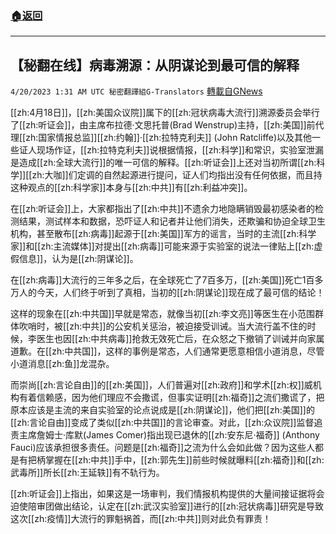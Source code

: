 ###  [:house:返回](README.md)
---


## 【秘翻在线】病毒溯源：从阴谋论到最可信的解释
`4/20/2023 1:31 AM UTC 秘密翻譯組G-Translators` [轉載自GNews](https://gnews.org/articles/1240866)

[[zh:4月18日]]，[[zh:美国众议院]]属下的[[zh:冠状病毒大流行]]溯源委员会举行了[[zh:听证会]]，由主席布拉德·文思托普(Brad Wenstrup)主持，[[zh:美国]]前代理[[zh:国家情报总监]][[zh:约翰]]·[[zh:拉特克利夫]] (John Ratcliffe)以及其他一些证人现场作证，[[zh:拉特克利夫]]说根据情报，[[zh:科学]]和常识，实验室泄漏是造成[[zh:全球大流行]]的唯一可信的解释。[[zh:听证会]]上还对当初所谓[[zh:科学]][[zh:大咖]]们定调的自然起源进行提问，证人们均指出没有任何依据，而且持这种观点的[[zh:科学家]]本身与[[zh:中共]]有[[zh:利益冲突]]。

在[[zh:听证会]]上，大家都指出了[[zh:中共]]不遗余力地隐瞒销毁最初感染者的检测结果，测试样本和数据，恐吓证人和记者并让他们消失，还欺骗和协迫全球卫生机构，甚至散布[[zh:病毒]]起源于[[zh:美国]]军方的谣言，当时的主流[[zh:科学家]]和[[zh:主流媒体]]对提出[[zh:病毒]]可能来源于实验室的说法一律贴上[[zh:虚假信息]]，认为是[[zh:阴谋论]]。

在[[zh:病毒]]大流行的三年多之后，在全球死亡了7百多万，[[zh:美国]]死亡1百多万人的今天，人们终于听到了真相，当初的[[zh:阴谋论]]现在成了最可信的结论！

这样的现象在[[zh:中共国]]早就是常态，就像当初[[zh:李文亮]]等医生在小范围群体吹哨时，被[[zh:中共]]的公安机关惩治，被迫接受训诫。当大流行盖不住的时候，李医生也因[[zh:中共病毒]]抢救无效死亡后，在众怒之下撤销了训诫并向家属道歉。在[[zh:中共国]]，这样的事例是常态，人们通常更愿意相信小道消息，尽管小道消息[[zh:鱼]]龙混杂。

而崇尚[[zh:言论自由]]的[[zh:美国]]，人们普遍对[[zh:政府]]和学术[[zh:权]]威机构有着信赖感，因为他们理应不会撒谎，但事实证明[[zh:福奇]]之流们撒谎了，把原本应该是主流的来自实验室的论点说成是[[zh:阴谋论]]，他们把[[zh:美国]]的[[zh:言论自由]]变成了类似[[zh:中共国]]的言论审查。对此，[[zh:众议院]]监督追责主席詹姆士·库默(James Comer)指出现已退休的[[zh:安东尼·福奇]] (Anthony Fauci)应该承担很多责任。问题是[[zh:福奇]]之流为什么会如此做？因为这些人都是有把柄掌握在[[zh:中共]]手中，[[zh:郭先生]]前些时候就曝料[[zh:福奇]]和[[zh:武毒所]]所长[[zh:王延轶]]有不轨行为。

[[zh:听证会]]上指出，如果这是一场审判，我们情报机构提供的大量间接证据将会迫使陪审团做出结论，认定在[[zh:武汉实验室]]进行的[[zh:冠状病毒]]研究是导致这次[[zh:疫情]]大流行的罪魁祸首，而[[zh:中共]]则对此负有罪责！
